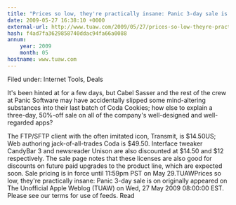 ```yaml
---
title: "Prices so low, they're practically insane: Panic 3-day sale is on"
date: 2009-05-27 16:38:10 +0000
external-url: http://www.tuaw.com/2009/05/27/prices-so-low-theyre-practically-insane-panic-3-day-sale-is-o/
hash: f4ad7fa3629858740ddac94fa66a0088
annum:
    year: 2009
    month: 05
hostname: www.tuaw.com
---
```


Filed under: Internet Tools, Deals

It's been hinted at for a few days, but Cabel Sasser and the rest of the crew at Panic Software may have accidentally slipped some mind-altering substances into their last batch of Coda Cookies; how else to explain a three-day, 50%-off sale on all of the company's well-designed and well-regarded apps?

The FTP/SFTP client with the often imitated icon, Transmit, is $14.50US; Web authoring jack-of-all-trades Coda is $49.50. Interface tweaker CandyBar 3 and newsreader Unison are also discounted at $14.50 and $12 respectively. The sale page notes that these licenses are also good for discounts on future paid upgrades to the product line, which are expected soon. Sale pricing is in force until 11:59pm PST on May 29.TUAWPrices so low, they're practically insane: Panic 3-day sale is on originally appeared on The Unofficial Apple Weblog (TUAW) on Wed, 27 May 2009 08:00:00 EST.  Please see our terms for use of feeds.
Read
